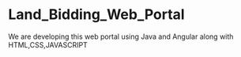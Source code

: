 # Land_Bidding_Web_Portal
We are developing this web portal using Java and Angular along with HTML,CSS,JAVASCRIPT

